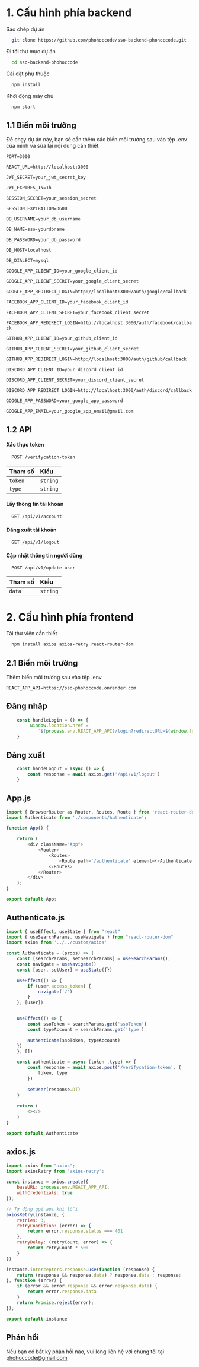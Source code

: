 # 1. Cấu hình phía backend

Sao chép dự án

```bash
  git clone https://github.com/phohoccode/sso-backend-phohoccode.git
```

Đi tới thư mục dự án

```bash
  cd sso-backend-phohoccode
```

Cài đặt phụ thuộc

```bash
  npm install
```

Khởi động máy chủ

```bash
  npm start
```


## 1.1 Biến môi trường

Để chạy dự án này, bạn sẽ cần thêm các biến môi trường sau vào tệp .env của mình và sửa lại nội dung cần thiết.

`PORT=3000`

`REACT_URL=http://localhost:3000`

`JWT_SECRET=your_jwt_secret_key`

`JWT_EXPIRES_IN=1h`

`SESSION_SECRET=your_session_secret`

`SESSION_EXPIRATION=3600`

`DB_USERNAME=your_db_username`

`DB_NAME=sso-yourdbname`

`DB_PASSWORD=your_db_password`

`DB_HOST=localhost`

`DB_DIALECT=mysql`

`GOOGLE_APP_CLIENT_ID=your_google_client_id`

`GOOGLE_APP_CLIENT_SECRET=your_google_client_secret`

`GOOGLE_APP_REDIRECT_LOGIN=http://localhost:3000/auth/google/callback`

`FACEBOOK_APP_CLIENT_ID=your_facebook_client_id`

`FACEBOOK_APP_CLIENT_SECRET=your_facebook_client_secret`

`FACEBOOK_APP_REDIRECT_LOGIN=http://localhost:3000/auth/facebook/callback`

`GITHUB_APP_CLIENT_ID=your_github_client_id`

`GITHUB_APP_CLIENT_SECRET=your_github_client_secret`

`GITHUB_APP_REDIRECT_LOGIN=http://localhost:3000/auth/github/callback`

`DISCORD_APP_CLIENT_ID=your_discord_client_id`

`DISCORD_APP_CLIENT_SECRET=your_discord_client_secret`

`DISCORD_APP_REDIRECT_LOGIN=http://localhost:3000/auth/discord/callback`

`GOOGLE_APP_PASSWORD=your_google_app_password`

`GOOGLE_APP_EMAIL=your_google_app_email@gmail.com`

## 1.2 API

#### Xác thực token

```http
  POST /verifycation-token
```

| Tham số | Kiểu     |       
| :-------- | :------- |
| `token` | `string` |
| `type` | `string` |


#### Lấy thông tin tài khoản

```http
  GET /api/v1/account
```

#### Đăng xuất tài khoản

```http
  GET /api/v1/logout
```

#### Cập nhật thông tin người dùng

```http
  POST /api/v1/update-user
```

| Tham số | Kiểu     |       
| :-------- | :------- |
| `data` | `string` |

# 2. Cấu hình phía frontend

Tải thư viện cần thiết

```bash
  npm install axios axios-retry react-router-dom
```

## 2.1 Biến môi trường
Thêm biến môi trường sau vào tệp .env

`REACT_APP_API=https://sso-phohoccode.onrender.com`


## Đăng nhập

```javascript
    const handleLogin = () => {
         window.location.href =
            `${process.env.REACT_APP_API}/login?redirectURL=${window.location.origin}`
    }
```

## Đăng xuất

```javascript
    const handeLogout = async () => {
        const response = await axios.get('/api/v1/logout')
    }
```

## App.js

```javascript
import { BrowserRouter as Router, Routes, Route } from 'react-router-dom'
import Authenticate from './components/Authenticate';

function App() {

    return (
        <div className="App">
            <Router>
                <Routes>
                    <Route path='/authenticate' element={<Authenticate />} />
                </Routes>
            </Router>
        </div>
    );
}

export default App;

```

## Authenticate.js

```javascript
import { useEffect, useState } from "react"
import { useSearchParams, useNavigate } from "react-router-dom"
import axios from '../../custom/axios'

const Authenticate = (props) => {
    const [searchParams, setSearchParams] = useSearchParams();
    const navigate = useNavigate()
    const [user, setUser] = useState({})

    useEffect(() => {
        if (user.access_token) {
            navigate('/')
        }
    }, [user])


    useEffect(() => {
        const ssoToken = searchParams.get('ssoToken')
        const typeAccount = searchParams.get('type')

        authenticate(ssoToken, typeAccount)
    }) 
    }, [])

    const authenticate = async (token ,type) => {
        const response = await axios.post('/verifycation-token', {
            token, type
        })
        
        setUser(response.DT)
    }
    
    return (
        <></>
    )
}

export default Authenticate

```

## axios.js

```javascript
import axios from "axios";
import axiosRetry from 'axios-retry';

const instance = axios.create({
    baseURL: process.env.REACT_APP_API,
    withCredentials: true
});

// Tự động gọi api khi lỗi
axiosRetry(instance, {
    retries: 3,
    retryCondition: (error) => {
        return error.response.status === 401
    },
    retryDelay: (retryCount, error) => {
        return retryCount * 500
    }
})

instance.interceptors.response.use(function (response) {
    return (response && response.data) ? response.data : response;
}, function (error) {
    if (error && error.response && error.response.data) {
        return error.response.data
    }
    return Promise.reject(error);
});

export default instance

```

## Phản hồi

Nếu bạn có bất kỳ phản hồi nào, vui lòng liên hệ với chúng tôi tại phohoccode@gmail.com



